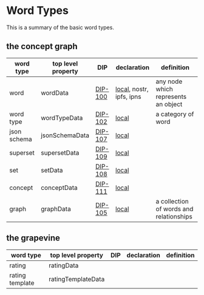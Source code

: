 Word Types
=====

This is a summary of the basic word types.

## the concept graph

| word type | top level property | DIP | declaration | definition |
| ----- | ----- | ----- | ----- | ----- |
| word | wordData | [DIP-100](conceptGraph/100.md) | [local](conceptGraph/declarations/word.md), nostr, ipfs, ipns | any node which represents an object |
| word type | wordTypeData | [DIP-102](conceptGraph/102.md) | [local](conceptGraph/declarations/wordType.md) | a category of word |
| json schema | jsonSchemaData | [DIP-107](conceptGraph/107.md) | [local](conceptGraph/declarations/jsonSchema.md) | |
| superset | supersetData | [DIP-109](conceptGraph/109.md) | [local](conceptGraph/declarations/superset.md) | | 
| set | setData | [DIP-108](conceptGraph/108.md) | [local](conceptGraph/declarations/set.md) | |
| concept | conceptData | [DIP-111](conceptGraph/111.md) | [local](conceptGraph/declarations/concept.md) | |
| graph | graphData | [DIP-105](conceptGraph/105.md) | [local](conceptGraph/declarations/graph.md) | a collection of words and relationships |

## the grapevine

| word type | top level property | DIP | declaration | definition |
| ----- | ----- | ----- | ----- | ----- |
| rating | ratingData | | | |
| rating template | ratingTemplateData | | | |


